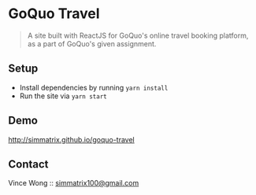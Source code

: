 # GoQuo Travel

> A site built with ReactJS for GoQuo's online travel booking platform, as a part of GoQuo's given assignment.

## Setup

- Install dependencies by running `yarn install`
- Run the site via `yarn start`

## Demo

http://simmatrix.github.io/goquo-travel

## Contact

Vince Wong :: simmatrix100@gmail.com
